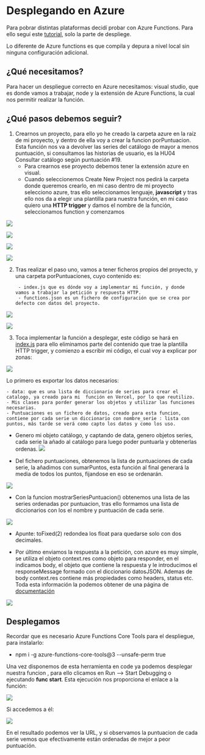 # Desplegando en Azure
Para pobrar distintas plataformas decidí probar con Azure Functions.
Para ello seguí este [tutorial](https://dev.to/akhromieiev/building-a-telegram-bot-with-azure-functions-and-node-js-28b), solo la parte de despliege.

Lo diferente de Azure functions es que compila y depura a nivel local sin ninguna configuración adicional.
## ¿Qué necesitamos?
Para hacer un despliegue correcto en Azure necesitamos:  visual studio, que es donde vamos a trabajar, node y la extensión de Azure Functions, la cual nos permitir realizar la función.

## ¿Qué pasos debemos seguir?

1. Crearnos un proyecto, para ello yo he creado la carpeta azure en la raíz de mi proyecto, y dentro de ella voy a crear la funcion porPuntuacion.
Esta función nos va a devolver las series del catálogo de mayor a menos puntuación, si consultamos las historias de usuario, es la HU04 Consultar catálogo según puntuación #19.
    - Para crearnos ese proyecto debemos tener la extensión azure en visual.
    - Cuando seleccionemos Create New Project nos pedirá la carpeta donde queremos crearlo, en mi caso dentro de mi proyecto selecciono azure, tras ello seleccionamos lenguaje, **javascript** y tras ello nos da a elegir una plantilla para nuestra función, en mi caso quiero una **HTTP trigger** y damos el nombre de la función, seleccionamos function y comenzamos


![](pic/icono_extension.png)


![](pic/http_trigger.png)

![](pic/nombre_azure.png)

![](pic/function_azure.png)

2. Tras realizar el paso uno, vamos a tener ficheros propios del proyecto, y una carpeta porPuntuaciones, cuyo contenido es:

        - index.js que es dónde voy a implementar mi función, y donde vamos a trabajar la petición y respuesta HTTP.
        - functions.json es un fichero de configuración que se crea por defecto con datos del proyecto.


![](pic/contenido_carpeta.png)

![](pic/json_azure.png)

3. Toca implementar la función a desplegar, este código se hará en [index.js](https://github.com/sarasolera/proyectoSeries/blob/master/azure/porPuntuaciones/index.js) para ello eliminamos parte del contenido que trae la plantilla HTTP trigger, y comienzo a escribir mi código, el cual voy a explicar por zonas:

![](pic/require_azure.png)

Lo primero es exportar los datos necesarios:

    - data: que es una lista de diccionario de series para crear el catalogo, ya creado para mi  función en Vercel, por lo que reutilizo.
    - Mis clases para porder generar los objetos y utilizar las funciones necesarias.
    - Puntuaciones es un fichero de datos, creado para esta funcion, contiene por cada serie un diccionario con nombre_serie : lista con puntos, más tarde se verá como capto los datos y como los uso.

 - Genero mi objeto catálogo, y captando de data, genero objetos series, cada serie la añado al catálogo para luego poder puntuarla y obtenerlas ordenas.
![](pic/genero_catalogo.png)

 - Del fichero puntuaciones, obtenemos la lista de puntuaciones de cada serie, la añadimos con sumarPuntos, esta función al final generará la media de todos los puntos, fijandose en eso se ordenarán.

![](pic/puntuando_azure.png)

 - Con la funcion mostrarSeriesPuntuacion() obtenemos una lista de las series ordenadas por puntuacion, tras ello formamos una lista de diccionarios con los el nombre y puntuación de cada serie.

![](pic/ordenando_azure.png)

 - Apunte: toFixed(2) redondea los float para quedarse solo con dos decimales.

 - Por último enviamos la respuesta a la petición, con azure es muy simple, se utiliza el objeto context.res como objeto para responder, en el indicamos body, el objeto que contiene la respuesta y le introducimos el responseMessage formado con el diccionario datosJSON. Ademas de body context.res contiene más propiedades como headers, status etc. Toda esta información la podemos obtener de una página de [documentación](https://github.com/MicrosoftDocs/azure-docs/blob/master/articles/azure-functions/functions-reference-node.md)

![](pic/envia_azure.png)

## Desplegamos
Recordar que es necesario Azure Functions Core Tools para el despliegue, para instalarlo:
- npm i -g azure-functions-core-tools@3 --unsafe-perm true

Una vez disponemos de esta herramienta en code ya podemos desplegar nuestra funcion , para ello clicamos en Run --> Start Debugging o ejecutando **func start**. Esta ejecución nos proporciona el enlace a la función:

![](pic/enlace_azure.png)

Si accedemos a él:

![](pic/resultado_azure.png)

En el resultado podemos ver la URL, y si observamos la puntuacion de cada serie vemos que efectivamente están ordenadas de mejor a peor puntuación.


